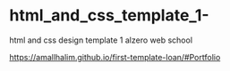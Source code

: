 # html_and_css_template_1-
html and css design template 1 alzero web school


https://amallhalim.github.io/first-template-loan/#Portfolio

